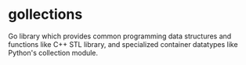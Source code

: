 # gollections
Go library which provides common programming data structures and functions like C++ STL library, and specialized container datatypes like Python's collection module.

